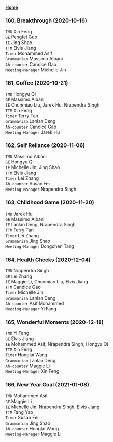 #### [Home](https://eshtmc.github.io/)  

### 160, Breakthrough (2020-10-16)         
`TMD` Xin Feng              
`GE`  Pengfei Guo          
`IE`  Jing Shao              
`TTM` Elvis Jiang     
`Timer` Mohammed Asif   
`Grammarian` Massimo Albani   
`Ah-counter` Candice Gao            
`Meeting-Manager` Michelle Jin        

### 161, Coffee (2020-10-21)         
`TMD` Hongyu Qi              
`GE`  Massimo Albani          
`IE`  Chunmiao Liu, Jarek Hu, Nrapendra Singh              
`TTM` Xin Feng     
`Timer` Terry Tan   
`Grammarian` Lanlan Deng   
`Ah-counter` Candice Gao            
`Meeting-Manager` Jarek Hu        

### 162, Self Reliance (2020-11-06)         
`TMD` Massimo Albani              
`GE`  Hongyu Qi          
`IE`  Michelle Jin, Jing Shao              
`TTM` Elvis Jiang     
`Timer` Lei Zhang      
`Ah-counter` Susan Fei            
`Meeting-Manager` Nrapendra Singh        

### 163, Childhood Game (2020-11-20)      
`TMD` Jarek Hu              
`GE`  Massimo Albani          
`IE`  Lanlan Deng, Nrapendra Singh              
`TTM` Terry Tan     
`Timer` Lei Zhang      
`Grammarian` Jing Shao                  
`Meeting-Manager` Dongchen Tang      

### 164, Health Checks (2020-12-04)     
`TMD` Nrapendra Singh              
`GE`  Lei Zhang          
`IE`  Maggie Li, Chunmiao Liu, Elvis Jiang              
`TTM` Candice Gao     
`Timer` Michelle Jin   
`Grammarian` Lanlan Deng   
`Ah-counter` Asif Mohammed            
`Meeting-Manager` Yi Fang        

### 165, Wonderful Moments (2020-12-18)      
`TMD` Yi Fang              
`GE`  Elvis Jiang          
`IE`  Mohammed Asif, Nrapendra Singh, Hongyu Qi              
`TTM` Xin Feng     
`Timer` Honglai Wang   
`Grammarian` Lanlan Deng   
`Ah-counter` Maggie Li            
`Meeting-Manager` Xin Feng        

### 166, New Year Goal (2021-01-08)       
`TMD` Mohammed Asif              
`GE`  Maggie Li          
`IE`  Michelle Jin, Nrapendra Singh, Elvis Jiang                     
`TTM` Fang Yao          
`Timer` Susan Fei               
`Grammarian` Jing Shao        
`Ah-counter` Honglai Wang            
`Meeting-Manager` Maggie Li        